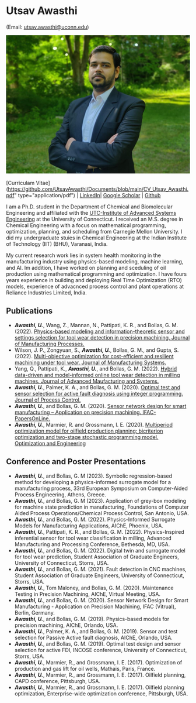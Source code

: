 # Utsav Awasthi 
(Email: utsav.awasthi@uconn.edu)

<img src="/Photo.jpg" width="" height="">

[Curriculam Vitae](https://github.com/UtsavAwasthi/Documents/blob/main/CV_Utsav_Awasthi.pdf" type="application/pdf") | [LinkedIn](https://www.linkedin.com/in/utsavavasthi/)| [Google Scholar](https://scholar.google.com/citations?user=8GIAICkAAAAJ&hl=en&oi=ao) | [Github](https://github.com/UtsavAwasthi)


I am a Ph.D. student in the Department of Chemical and Biomolecular Engineering and affiliated with the [UTC-Institute of Advanced Systems Engineering](https://utc-iase.uconn.edu/) at the University of Connecticut. I received an M.S. degree in Chemical Engineering with a focus on mathematical programming, optimization, planning, and scheduling from Carnegie Mellon University. I did my undergraduate stuies in Chemical Engineering at the Indian Institute of Technology (IIT) (BHU), Varanasi, India. 

My current research work lies in system health monitoring in the manufacturing industry using physics-based modeling, machine learning, and AI. Im addition, I have worked on planning and sceduling of oil production using mathematical programming and optimization. I have fours years experience in building and deploying Real Time Optimization (RTO) models, experience of advacnced process control and plant operations at Reliance Industries Limited, India.

## Publications

- ***Awasthi, U.***, Wang, Z., Mannan, N., Pattipati, K. R., and Bollas, G. M. (2022). [Physics-based modeling and information-theoretic sensor and settings selection for tool wear detection in precision machining. Journal of Manufacturing Processes.](https://doi.org/10.1016/j.jmapro.2022.06.027)
- Wilson, J. P., Zongyuan, S., ***Awasthi, U.***, Bollas, G. M., and Gupta, S. (2022). [Multi-objective optimization for cost-efficient and resilient machining under tool wear. Journal of Manufacturing Systems.](https://doi.org/10.1002/amp2.10140)
- Yang, Q., Pattipati, K., ***Awasthi, U.***, and Bollas, G. M. (2022). [Hybrid data-driven and model-informed online tool wear detection in milling machines. Journal of Advanced Maufacturing and Systems.](https://doi.org/10.1016/j.jmsy.2022.04.001)
- ***Awasthi, U.***, Palmer, K. A., and Bollas, G. M. (2020). [Optimal test and sensor selection for active fault diagnosis using integer programming. Journal of Process Control.](https://doi.org/10.1016/j.jprocont.2020.06.007)
- ***Awasthi, U.***, and Bollas, G. M. (2020). [Sensor network design for smart manufacturing – Application on precision machining. IFAC-PapersOnLine.](https://doi.org/10.1016/j.ifacol.2020.12.581)
- ***Awasthi, U.***, Marmier, R. and Grossmann, I. E. (2020). [Multiperiod optimization model for oilfield production planning: bicriterion optimization and two-stage stochastic programming model. Optimization and Engineering](https://doi.org/10.1007/s11081-019-09455-0)

## Conference and Poster Presentations

- ***Awasthi, U.***, and Bollas, G. M (2023). Symbolic regression-based method for developing a physics-informed surrogate model for a manufacturing process, 33rd European Symposium on Computer-Aided Process Engineering, Athens, Greece.
- ***Awasthi, U.***, and Bollas, G. M (2023). Application of grey-box modeling for machine state prediction in manufacturing, Foundations of Computer Aided Process Operations/Chemical Process Control, San Antonio, USA.
- ***Awasthi, U.***, and Bollas, G. M. (2022). Physics-Informed Surrogate Models for Manufacturing Applications, AIChE, Phoenix, USA.
- ***Awasthi, U.***, Pattipati, K. R., and Bollas, G. M. (2022). Physics-Inspired inferential sensor for tool wear classification in milling, Advanced Manufacturing and Processing Conference,  Bethesda, MD, USA.
- ***Awasthi, U.***, and Bollas, G. M. (2022). Digital twin and surrogate model for tool wear prediction, Student Association of Graduate Engineers, University of Connecticut, Storrs, USA. 
- ***Awasthi, U.***, and Bollas, G. M. (2021). Fault detection in CNC machines, Student Association of Graduate Engineers, University of Connecticut, Storrs, USA.
- ***Awasthi, U.***, Tom Maloney, and Bollas, G. M. (2020). Maintenance Testing in Precision Machining, AIChE, Virtual Meeting, USA. 
- ***Awasthi, U.***, and Bollas, G. M. (2020). Sensor Network Design for Smart Manufacturing - Application on Precision Machining, IFAC (Vitrual), Berlin, Germany.
- ***Awasthi, U.***, and Bollas, G. M. (2019). Physics-based models for precision machining, AIChE, Orlando, USA.
- ***Awasthi, U.***, Palmer, K. A., and Bollas, G. M. (2019). Sensor and test selection for Passive Active fault diagnosis, AIChE, Orlando, USA. 
- ***Awasthi, U.***, and Bollas, G. M. (2019). Optimal test design and sensor selection for active FDI, INCOSE conference, University of Connecticut, Storrs, USA.
- ***Awasthi, U.***, Marmier, R., and Grossmann, I. E. (2017). Optimization of production and gas lift for oil wells, Mathais, Paris, France. 
- ***Awasthi, U.***, Marmier, R., and Grossmann, I. E. (2017).  Oilfield planning, CAPD conference, Pittsburgh, USA. 
- ***Awasthi, U.***, Marmier, R., and Grossmann, I. E. (2017).  Oilfield planning optimization, Enterprise-wide optimization conference, Pittsburgh,  USA. 
